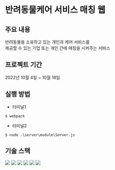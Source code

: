 # 반려동물케어 서비스 매칭 웹

## 주요 내용
<p>반려동물을 소유하고 있는 개인과 케어 서비스를 </br>제공할 수 있는 기업 또는 개인 간에 매칭을 시켜주는 서비스</p>

## 프로젝트 기간
<p>2022년 10월 4일 ~ 10월 18일</p>

## 실행 방법
- 터미널1
```
$ webpack
```
- 터미널2
```
$ node .\server\module\Server.js
```

## 기술 스택
<div align=left>
  <img src="https://img.shields.io/badge/html5-E34F26?style=for-the-badge&logo=html5&logoColor=white"> 
  <img src="https://img.shields.io/badge/css-1572B6?style=for-the-badge&logo=css3&logoColor=white">
  <img src="https://img.shields.io/badge/javascript-F7DF1E?style=for-the-badge&logo=javascript&logoColor=black">
  <img src="https://img.shields.io/badge/react-61DAFB?style=for-the-badge&logo=react&logoColor=black"> 
  <img src="https://img.shields.io/badge/node.js-339933?style=for-the-badge&logo=Node.js&logoColor=white">
  <img src="https://img.shields.io/badge/mysql-4479A1?style=for-the-badge&logo=mysql&logoColor=white">
</div>
